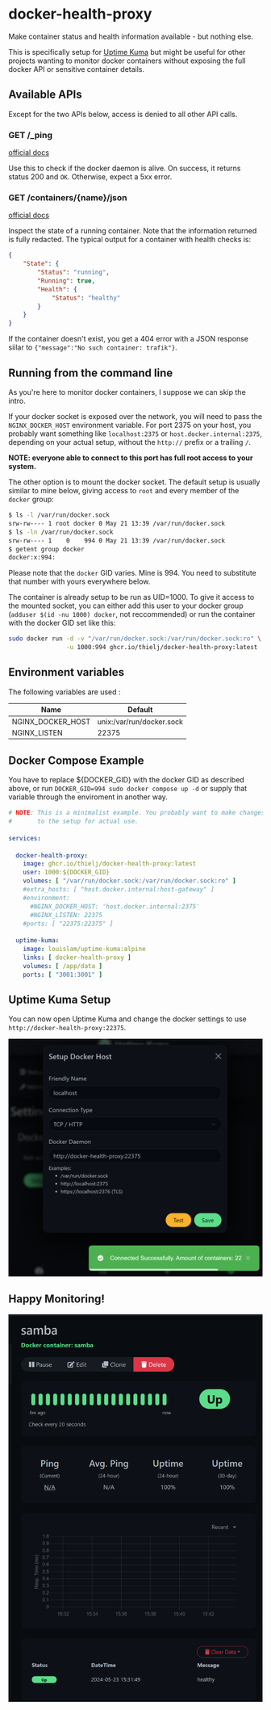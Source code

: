 # docker-health-proxy

Make container status and health information available - but nothing else.

This is specifically setup for [Uptime Kuma](https://github.com/louislam/uptime-kuma)
but might be useful for other projects wanting to monitor docker containers
without exposing the full docker API or sensitive container details.

## Available APIs

Except for the two APIs below, access is denied to all other API calls.

### GET /_ping

[official docs](https://docs.docker.com/engine/api/v1.45/#tag/System/operation/SystemPing)

Use this to check if the docker daemon is alive. On success, it returns
status 200 and `OK`. Otherwise, expect a 5xx error.

### GET /containers/{name}/json

[official docs](https://docs.docker.com/engine/api/v1.45/#tag/Container/operation/ContainerInspect)

Inspect the state of a running container. Note that the information returned
is fully redacted. The typical output for a container with health checks is:

```json
{
    "State": {
        "Status": "running",
        "Running": true,
        "Health": {
            "Status": "healthy"
        }
    }
}
```

If the container doesn't exist, you get a 404 error with a JSON
response siilar to `{"message":"No such container: trafik"}`.

## Running from the command line

As you're here to monitor docker containers, I suppose we can skip the intro.

If your docker socket is exposed over the network, you will need to pass the
`NGINX_DOCKER_HOST` environment variable. For port 2375 on your host,
you probably want something like `localhost:2375` or
`host.docker.internal:2375`, depending on your actual setup, without the `http://` prefix or a trailing `/`.

**NOTE: everyone able to connect to this port has full root access to your system.**

The other option is to mount the docker socket. The default setup is usually similar to mine below, giving access to `root` and every member of the `docker` group:

```sh
$ ls -l /var/run/docker.sock
srw-rw---- 1 root docker 0 May 21 13:39 /var/run/docker.sock
$ ls -ln /var/run/docker.sock
srw-rw---- 1    0    994 0 May 21 13:39 /var/run/docker.sock
$ getent group docker
docker:x:994:
```

Please note that the `docker` GID varies. Mine is 994. You need to
substitute that number with yours everywhere below.

The container is already setup to be run as UID=1000. To give it access to
the mounted socket, you can either add this user to your docker group
(`adduser $(id -nu 1000) docker`, not reccommended) or run the container
with the docker GID set like this:

```sh
sudo docker run -d -v "/var/run/docker.sock:/var/run/docker.sock:ro" \
                -u 1000:994 ghcr.io/thielj/docker-health-proxy:latest
```

## Environment variables

The following variables are used :

| Name              | Default                   |
| ----------------- | ------------------------- |
| NGINX_DOCKER_HOST | unix:/var/run/docker.sock |
| NGINX_LISTEN      | 22375                     |

## Docker Compose Example

You have to replace ${DOCKER_GID} with the docker GID as described above,
or run `DOCKER_GID=994 sudo docker compose up -d` or supply that variable
through the enviroment in another way.

```yaml
# NOTE: This is a minimalist example. You probably want to make changes
#       to the setup for actual use.

services:

  docker-health-proxy:
    image: ghcr.io/thielj/docker-health-proxy:latest
    user: 1000:${DOCKER_GID}
    volumes: [ "/var/run/docker.sock:/var/run/docker.sock:ro" ]
    #extra_hosts: [ "host.docker.internal:host-gateway" ]
    #environment:
      #NGINX_DOCKER_HOST: 'host.docker.internal:2375'
      #NGINX_LISTEN: 22375
    #ports: [ "22375:22375" ]

  uptime-kuma:
    image: louislam/uptime-kuma:alpine
    links: [ docker-health-proxy ]
    volumes: [ /app/data ]
    ports: [ "3001:3001" ]
```

## Uptime Kuma Setup

You can now open Uptime Kuma and change the docker settings to use
`http://docker-health-proxy:22375`.

![Uptime Kuma Dockerhost settings](docs/uptime_kuma_dockerhost.png)

## Happy Monitoring!

![Uptime Kuma Docker container monitor](docs/uptime_kuma_monitor.png)